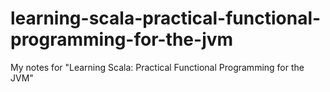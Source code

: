 # learning-scala-practical-functional-programming-for-the-jvm
My notes for "Learning Scala: Practical Functional Programming for the JVM"
